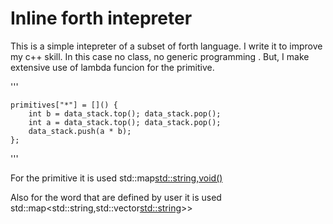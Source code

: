 # Inline forth intepreter
This is a simple intepreter of a subset of forth language.
I write it to improve my c++ skill.
In this case no class, no generic programming .
But, I make extensive use of lambda funcion for the primitive.

'''

    primitives["*"] = []() {
        int b = data_stack.top(); data_stack.pop();
        int a = data_stack.top(); data_stack.pop();
        data_stack.push(a * b);
    };

'''

For the primitive it is used std::map<std::string,void()> 

Also for the word that are defined by user it is used std::map<std::string,std::vector<std::string>>> 

